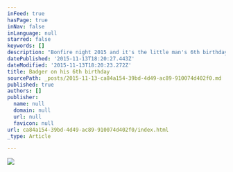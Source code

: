 ```yaml
---
inFeed: true
hasPage: true
inNav: false
inLanguage: null
starred: false
keywords: []
description: "Bonfire night 2015 and it's the little man's 6th birthday and I think that makes him 40 in human years"
datePublished: '2015-11-13T18:20:27.443Z'
dateModified: '2015-11-13T18:20:23.272Z'
title: Badger on his 6th birthday
sourcePath: _posts/2015-11-13-ca84a154-39bd-4d49-ac89-910074d402f0.md
published: true
authors: []
publisher:
  name: null
  domain: null
  url: null
  favicon: null
url: ca84a154-39bd-4d49-ac89-910074d402f0/index.html
_type: Article

---
```

![](https://the-grid-user-content.s3-us-west-2.amazonaws.com/a12e642f-cc66-42cf-a653-3a61e1024ab4.jpg)